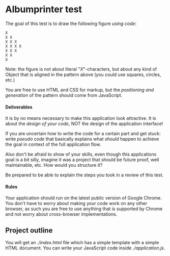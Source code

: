 # Albumprinter test

The goal of this test is to draw the following figure _using code_:

    X
    X X
    X X X
    X X X X
    X X X
    X X
    X
    
Note: the figure is not about literal "_X_"-characters, but about any kind
of Object that is aligned in the pattern above (you could use squares, circles, etc.)

You are free to use HTML and CSS for markup, but the _positioning and
generation_ of the pattern should come from JavaScript.

#### Deliverables

It is by no means necessary to make this application look attractive. It is about the
_design of your code_, NOT the design of the application interface!

If you are uncertain how to write the code for a certain part and get stuck: write _pseudo code_
that basically explains what _should_ happen to achieve the goal in context of the full application flow.

Also don't be afraid to show of your skills, even though this applications goal is a bit silly, imagine
it was a project that should be future proof, well maintainable, etc. How would you structure it?

Be prepared to be able to explain the steps you took in a review of this test.

#### Rules

Your application should run on the latest public version of Google Chrome.
You don't have to worry about making your code work on any other browser, as
such you are free to use anything that is supported by Chrome and not worry
about cross-browser implementations.

## Project outline

You will get an _./index.html_ file which has a simple template with a simple HTML document.
You can write your JavaScript code inside _./application.js_.
